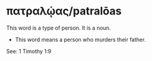 # πατραλῴας/patralōas
This word is a type of person. It is a noun.
* This word means a person who murders their father.

See: 1 Timothy 1:9
